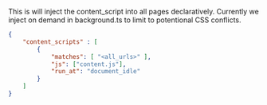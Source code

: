 This is will inject the content_script into all pages declaratively. Currently we inject on demand in
background.ts to limit to potentional CSS conflicts.
```json
{
    "content_scripts" : [
        {
            "matches": [ "<all_urls>" ],
            "js": ["content.js"],
            "run_at": "document_idle"
        }
    ]
}
```